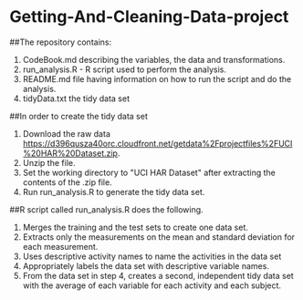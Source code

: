 # Getting-And-Cleaning-Data-project

##The repository contains:
1. CodeBook.md describing the variables, the data and transformations.
2. run_analysis.R - R script used to perform the analysis.
3. README.md file having information on how to run the script and do the analysis.
4. tidyData.txt the tidy data set

##In order to create the tidy data set
1. Download the raw data https://d396qusza40orc.cloudfront.net/getdata%2Fprojectfiles%2FUCI%20HAR%20Dataset.zip.
2. Unzip the file.
3. Set the working directory to "UCI HAR Dataset" after extracting the contents of the .zip file.
4. Run run_analysis.R to generate the tidy data set.


##R script called run_analysis.R does the following.
1. Merges the training and the test sets to create one data set.
2. Extracts only the measurements on the mean and standard deviation for each measurement.
3. Uses descriptive activity names to name the activities in the data set
4. Appropriately labels the data set with descriptive variable names.
5. From the data set in step 4, creates a second, independent tidy data set with the average of each variable for each activity and each subject.